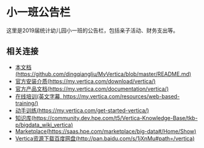 <html lang="zn_CN"> <head> <meta charset='utf-8'> <title>同济幼儿园2019届小一班公告栏</title> </head> <body>

小一班公告栏
==========
这里是2019届统计幼儿园小一班的公告栏，包括亲子活动、财务支出等。

相关连接
----------
 * [本文档(https://github.com/dingqiangliu/MyVertica/blob/master/README.md)](https://github.com/dingqiangliu/MyVertica/blob/master/README.md)
 * [官方安装介质(https://my.vertica.com/download/vertica/)](https://my.vertica.com/download/vertica/)
 * [官方产品文档(https://my.vertica.com/documentation/vertica/)](https://my.vertica.com/documentation/vertica/)
 * [在线培训(英文字幕, https://my.vertica.com/resources/web-based-training/)](https://my.vertica.com/resources/web-based-training/)
 * [动手训练(https://my.vertica.com/get-started-vertica/)](https://my.vertica.com/get-started-vertica/)
 * [知识库(https://community.dev.hpe.com/t5/Vertica-Knowledge-Base/tkb-p/bigdata_wiki_vertica)](https://community.dev.hpe.com/t5/Vertica-Knowledge-Base/tkb-p/bigdata_wiki_vertica)
 * [Marketplace(https://saas.hpe.com/marketplace/big-data#/Home/Show)](https://saas.hpe.com/marketplace/big-data#/Home/Show)
 * [Vertica资源下载百度网盘(http://pan.baidu.com/s/1jXnMu#path=/vertica)](http://pan.baidu.com/s/1jXnMu#path=/vertica)





</body> </html>


